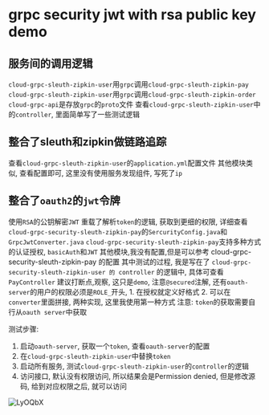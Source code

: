 # grpc security jwt with rsa public key demo

## 服务间的调用逻辑

`cloud-grpc-sleuth-zipkin-user`用`grpc`调用`cloud-grpc-sleuth-zipkin-pay`
`cloud-grpc-sleuth-zipkin-user`用`grpc`调用`cloud-grpc-sleuth-zipkin-order`
`cloud-grpc-api`是存放`grpc`的`proto`文件
查看`cloud-grpc-sleuth-zipkin-user`中的`controller`, 里面简单写了一些测试逻辑

## 整合了sleuth和zipkin做链路追踪

查看`cloud-grpc-sleuth-zipkin-user`的`application.yml`配置文件
其他模块类似, 查看配置即可, 这里没有使用服务发现组件, 写死了`ip`

## 整合了`oauth2`的`jwt`令牌

使用`RSA`的公钥解密`JWT`
重载了解析`token`的逻辑, 获取到更细的权限, 详细查看`cloud-grpc-security-sleuth-zipkin-pay`的`SercurityConfig.java`和`GrpcJwtConverter.java`
`cloud-grpc-security-sleuth-zipkin-pay`支持多种方式的认证授权, `basicAuth`和`JWT`
其他模块,我没有配置,但是可以参考 cloud-grpc-security-sleuth-zipkin-pay 的配置
其中测试的过程, 我是写在了 `cloud-grpc-security-sleuth-zipkin-user 的 controller` 的逻辑中, 具体可查看 `PayController`
建议打断点,观察, 这只是`demo`, 注意`@secured`注解, 还有`oauth-server`的用户的权限必须是`ROLE_`开头, 1. 在授权就定义好格式 2. 可以在`converter`里面拼接, 两种实现, 这里我使用第一种方式
注意: `token`的获取需要自行从`oauth server`中获取

测试步骤:
1. 启动`oauth-server`, 获取一个`token`, 查看`oauth-server`的配置
2. 在`cloud-grpc-sleuth-zipkin-user`中替换`token`
3. 启动所有服务, 测试`cloud-grpc-sleuth-zipkin-user`的`controller`的逻辑
4. 访问接口, 默认没有权限访问, 所以结果会是Permission denied, 但是修改源码, 给到对应权限之后, 就可以访问

![LyOQbX](https://gitee.com/suveng/upic/raw/master/uPic/LyOQbX.png)
